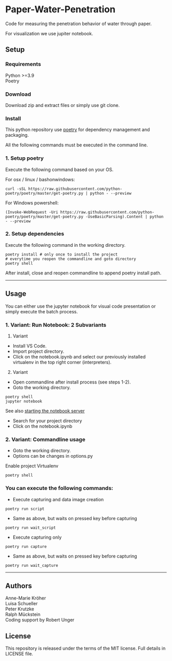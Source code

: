 # Paper-Water-Penetration
Code for measuring the penetration behavior of water through paper.

For visualization we use jupiter notebook.

## Setup
### Requirements
Python >=3.9<br>
Poetry

### Download
Download zip and extract files or simply use git clone.

### Install
This python repository use [poetry](https://python-poetry.org/) for dependency management and packaging.

All the following commands must be executed in the command line.

### 1. Setup poetry
Execute the following command based on your OS.

For osx / linux / bashonwindows:
```shell
curl -sSL https://raw.githubusercontent.com/python-poetry/poetry/master/get-poetry.py | python - --preview
```

For Windows powershell:
```shell
(Invoke-WebRequest -Uri https://raw.githubusercontent.com/python-poetry/poetry/master/get-poetry.py -UseBasicParsing).Content | python - --preview
```


### 2. Setup dependencies
Execute the following command in the working directory.

```shell
poetry install # only once to install the project
# everytime you reopen the commandline and goto directory
poetry shell
```

After install, close and reopen commandline to append poetry install path.

----
## Usage
You can either use the jupyter notebook for visual code presentation or simply execute the batch process.

### 1. Variant: Run Notebook: 2 Subvariants

1. Variant<br />
- Install VS Code.<br />
- Import project directory.<br />
- Click on the notebook.ipynb and select our previously installed virtualenv in the top right corner (interpreters).


2. Variant<br />
- Open commandline after install process (see steps 1-2).
- Goto the working directory.

```shell
poetry shell
jupyter notebook
```

See also [starting the notebook server](https://docs.jupyter.org/en/latest/running.html#starting-the-notebook-server)

- Search for your project directory
- Click on the notebook.ipynb

### 2. Variant: Commandline usage
- Goto the working directory.
- Options can be changes in options.py

Enable project Virtualenv

```shell
poetry shell
```

### You can execute the following commands:

- Execute capturing and data image creation

```shell
poetry run script
```

- Same as above, but waits on pressed key before capturing

```shell
poetry run wait_script
```

- Execute capturing only

```shell
poetry run capture
```

- Same as above, but waits on pressed key before capturing

```shell
poetry run wait_capture
```

----

## Authors
Anne-Marie Kröher<br />
Luisa Schueller<br />
Peter Krutzke<br />
Ralph Mückstein<br />
Coding support by Robert Unger


## License
This repository is released under the terms of the MIT license. Full details in LICENSE file.